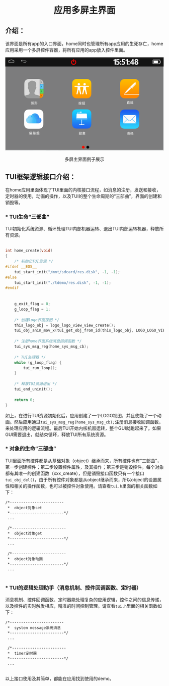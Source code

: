 <h1 align="center"> 应用多屏主界面 </h1>

## 介绍：
该界面是所有app的入口界面，home同时也管理所有app应用的生死存亡，home应用采用一个多屏控件容器，将所有应用的app放入控件里面。

<p align="center">
<img src="https://github.com/TUISYS/image/blob/main/home.gif">
</p>
<p align="center">
多屏主界面例子展示
</p>

## TUI框架逻辑接口介绍：
在home应用里面体现了TUI里面的内核接口流程，如消息的注册，发送和接收，定时器的使用，动画的操作，以及TUI的整个生命周期的“三部曲”，界面的创建和销毁等。

### * TUI生命“三部曲”
TUI初始化系统资源、循环处理TUI内部机器运转、退出TUI内部运转机器，释放所有资源。
``` c

int home_create(void)
{
	/* 初始化TUI资源 */
#ifdef __EOS__
	tui_start_init("/mnt/sdcard/res.disk", -1, -1);
#else
	tui_start_init("./tdemo/res.disk", -1, -1);
#endif


	g_exit_flag = 0;
	g_loop_flag = 1;

	/* 创建logo界面视图 */
	this_logo_obj = logo_logo_view_view_create();
	tui_obj_anim_mov_x(tui_get_obj_from_id(this_logo_obj, LOGO_LOGO_VIEW_IMAGE_245), 1000, 400, 500, TUI_ANIM_PATH_EASE_OUT, yu_animation_object_anim_cb);
	
	/* 注册home界面系统消息回调函数 */
	tui_sys_msg_reg(home_sys_msg_cb);

	/* TUI处理器 */
	while (g_loop_flag) {
		tui_run_loop();
	}

	/* 释放TUI资源退出 */
	tui_end_uninit();
	
	return 0;
}
```
如上，在进行TUI资源初始化后，应用创建了一个LOGO视图，并且使能了一个动画。然后应用通过```tui_sys_msg_reg(home_sys_msg_cb);```注册消息接收回调函数，来处理应用的逻辑流程。最后TUI开始内核机器运转，整个GUI就跑起来了。如果GUI需要退出，就结束循环，释放TUI所有系统资源。

### * 对象的生命“三部曲”
TUI里面所有控件都是从基础对象（object）继承而来，所有控件也有“三部曲”，第一步创建控件；第二步设置控件属性，及其操作；第三步是销毁控件。每个对象都有其唯一的创建函数（xxx_create），但是销毁接口函数只有一个接口```tui_obj_del()```，由于所有控件对象都是从object继承而来，所以object的设置属性和相关的操作函数，也可以被控件对象使用。请查看```tui.h```里面的相关函数如下：
```
/*------------------------
 *  object对象set
 *------------------------*/
 ...
 
 /*------------------------
 *  object对象get
 *------------------------*/
 ...
 
 /*------------------------
 *  object对象动画
 *------------------------*/
 ...
 
```

### * TUI的逻辑处理助手（消息机制、控件回调函数、定时器）
消息机制、控件回调函数、定时器能处理复杂的应用逻辑，控件之间的信息传递，以及控件的实时触发相应，精准的时间控制管理。请查看```tui.h```里面的相关函数如下：
```
/*------------------------
 *  system message系统消息
 *------------------------*/
 ...
 
 /*------------------------
 *  timer定时器
 *------------------------*/
 ...
 
```
以上接口使用及其简单，都能在应用找到使用的demo。



